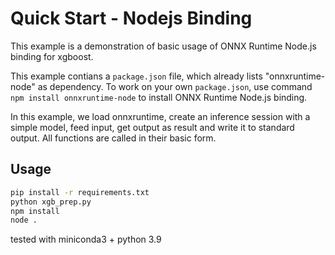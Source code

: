 # Quick Start - Nodejs Binding

This example is a demonstration of basic usage of ONNX Runtime Node.js binding for xgboost.

This example contians a `package.json` file, which already lists "onnxruntime-node" as dependency. To work on your own `package.json`, use command `npm install onnxruntime-node` to install ONNX Runtime Node.js binding.

In this example, we load onnxruntime, create an inference session with a simple model, feed input, get output as result and write it to standard output. All functions are called in their basic form.

## Usage

```sh
pip install -r requirements.txt
python xgb_prep.py
npm install
node .
```

tested with miniconda3 + python 3.9